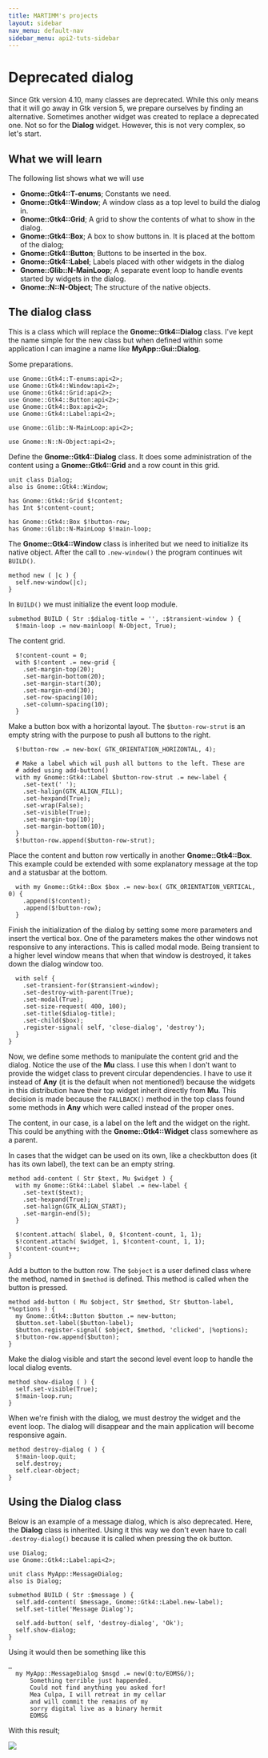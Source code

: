 ```yaml
---
title: MARTIMM's projects
layout: sidebar
nav_menu: default-nav
sidebar_menu: api2-tuts-sidebar
---
```


# Deprecated dialog

Since Gtk version 4.10, many classes are deprecated. While this only means that it will go away in Gtk version 5, we prepare ourselves by finding an alternative. Sometimes another widget was created to replace a deprecated one. Not so for the **Dialog** widget. However, this is not very complex, so let's start.

## What we will learn

The following list shows what we will use
* **Gnome::Gtk4::T-enums**; Constants we need.
* **Gnome::Gtk4::Window**; A window class as a top level to build the dialog in.
* **Gnome::Gtk4::Grid**; A grid to show the contents of what to show in the dialog.
* **Gnome::Gtk4::Box**; A box to show buttons in. It is placed at the bottom of the dialog;
* **Gnome::Gtk4::Button**; Buttons to be inserted in the box.
* **Gnome::Gtk4::Label**; Labels placed with other widgets in the dialog
* **Gnome::Glib::N-MainLoop**; A separate event loop to handle events started by widgets in the dialog.
* **Gnome::N::N-Object**; The structure of the native objects.


## The dialog class

This is a class which will replace the **Gnome::Gtk4::Dialog** class. I've kept the name simple for the new class but when defined within some application I can imagine a name like **MyApp::Gui::Dialog**.

Some preparations.
```
use Gnome::Gtk4::T-enums:api<2>;
use Gnome::Gtk4::Window:api<2>;
use Gnome::Gtk4::Grid:api<2>;
use Gnome::Gtk4::Button:api<2>;
use Gnome::Gtk4::Box:api<2>;
use Gnome::Gtk4::Label:api<2>;

use Gnome::Glib::N-MainLoop:api<2>;

use Gnome::N::N-Object:api<2>;
```

Define the **Gnome::Gtk4::Dialog** class. It does some administration of the content using a **Gnome::Gtk4::Grid** and a row count in this grid.
```
unit class Dialog;
also is Gnome::Gtk4::Window;

has Gnome::Gtk4::Grid $!content;
has Int $!content-count;

has Gnome::Gtk4::Box $!button-row;
has Gnome::Glib::N-MainLoop $!main-loop;
```

The **Gnome::Gtk4::Window** class is inherited but we need to initialize its native object. After the call to `.new-window()` the program continues wit `BUILD()`.
```
method new ( |c ) {
  self.new-window(|c);
}
```

In `BUILD()` we must initialize the event loop module.
```
submethod BUILD ( Str :$dialog-title = '', :$transient-window ) {
  $!main-loop .= new-mainloop( N-Object, True);
```

The content grid.
```
  $!content-count = 0;
  with $!content .= new-grid {
    .set-margin-top(20);
    .set-margin-bottom(20);
    .set-margin-start(30);
    .set-margin-end(30);
    .set-row-spacing(10);
    .set-column-spacing(10);
  }
```

Make a button box with a horizontal layout. The `$button-row-strut` is an empty string with the purpose to push all buttons to the right.
```
  $!button-row .= new-box( GTK_ORIENTATION_HORIZONTAL, 4);

  # Make a label which wil push all buttons to the left. These are
  # added using add-button()
  with my Gnome::Gtk4::Label $button-row-strut .= new-label {
    .set-text(' ');
    .set-halign(GTK_ALIGN_FILL);
    .set-hexpand(True);
    .set-wrap(False);
    .set-visible(True);
    .set-margin-top(10);
    .set-margin-bottom(10);
  }
  $!button-row.append($button-row-strut);
```

Place the content and button row vertically in another **Gnome::Gtk4::Box**. This example could be extended with some explanatory message at the top and a statusbar at the bottom.
```
  with my Gnome::Gtk4::Box $box .= new-box( GTK_ORIENTATION_VERTICAL, 0) {
    .append($!content);
    .append($!button-row);
  }
```

Finish the initialization of the dialog by setting some more parameters and insert the vertical box. One of the parameters makes the other windows not responsive to any interactions. This is called modal mode. Being transient to a higher level window means that when that window is destroyed, it takes down the dialog window too.
```
  with self {
    .set-transient-for($transient-window);
    .set-destroy-with-parent(True);
    .set-modal(True);
    .set-size-request( 400, 100);
    .set-title($dialog-title);
    .set-child($box);
    .register-signal( self, 'close-dialog', 'destroy');
  }
}
```

Now, we define some methods to manipulate the content grid and the dialog. Notice the use of the **Mu** class. I use this when I don't want to provide the widget class to prevent circular dependencies. I have to use it instead of **Any** (it is the default when not mentioned!) because the widgets in this distribution have their top widget inherit directly from **Mu**. This decision is made because the `FALLBACK()` method in the top class found some methods in **Any** which were called instead of the proper ones.

The content, in our case, is a label on the left and the widget on the right. This could be anything with the **Gnome::Gtk4::Widget** class somewhere as a parent.

In cases that the widget can be used on its own, like a checkbutton does (it has its own label), the text can be an empty string.
```
method add-content ( Str $text, Mu $widget ) {
  with my Gnome::Gtk4::Label $label .= new-label {
    .set-text($text);
    .set-hexpand(True);
    .set-halign(GTK_ALIGN_START);
    .set-margin-end(5);
  }

  $!content.attach( $label, 0, $!content-count, 1, 1);
  $!content.attach( $widget, 1, $!content-count, 1, 1);
  $!content-count++;
}
```

Add a button to the button row. The `$object` is a user defined class where the method, named in `$method` is defined. This method is called when the button is pressed.
```
method add-button ( Mu $object, Str $method, Str $button-label, *%options ) {
  my Gnome::Gtk4::Button $button .= new-button;
  $button.set-label($button-label);
  $button.register-signal( $object, $method, 'clicked', |%options);
  $!button-row.append($button);
}
```

Make the dialog visible and start the second level event loop to handle the local dialog events.
```
method show-dialog ( ) {
  self.set-visible(True);
  $!main-loop.run;
}
```

When we're finish with the dialog, we must destroy the widget and the event loop. The dialog will disappear and the main application will become responsive again.
```
method destroy-dialog ( ) {
  $!main-loop.quit;
  self.destroy;
  self.clear-object;
}
```

## Using the Dialog class

Below is an example of a message dialog, which is also deprecated. Here, the **Dialog** class is inherited. Using it this way we don't even have to call `.destroy-dialog()` because it is called when pressing the ok button.
```
use Dialog;
use Gnome::Gtk4::Label:api<2>;

unit class MyApp::MessageDialog;
also is Dialog;

submethod BUILD ( Str :$message ) {
  self.add-content( $message, Gnome::Gtk4::Label.new-label);
  self.set-title('Message Dialog');

  self.add-button( self, 'destroy-dialog', 'Ok');
  self.show-dialog;
}
```

Using it would then be something like this
```
…
  my MyApp::MessageDialog $msgd .= new(Q:to/EOMSG/);
      Something terrible just happended.
      Could not find anything you asked for!
      Mea Culpa, I will retreat in my cellar
      and will commit the remains of my
      sorry digital live as a binary hermit
      EOMSG
```

With this result;

![](asset_files/images/dialog1.png)